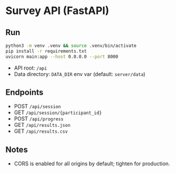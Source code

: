 # Survey API (FastAPI)

## Run
```bash
python3 -m venv .venv && source .venv/bin/activate
pip install -r requirements.txt
uvicorn main:app --host 0.0.0.0 --port 8000
```

- API root: `/api`
- Data directory: `DATA_DIR` env var (default: `server/data`)

## Endpoints
- POST `/api/session`
- GET  `/api/session/{participant_id}`
- POST `/api/progress`
- GET  `/api/results.json`
- GET  `/api/results.csv`

## Notes
- CORS is enabled for all origins by default; tighten for production.